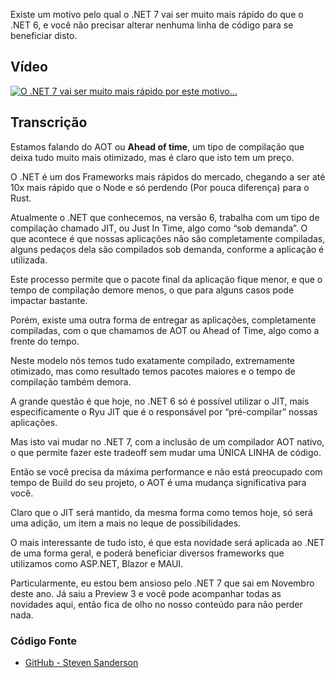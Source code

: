 Existe um motivo pelo qual o .NET 7 vai ser muito mais rápido do que o .NET 6, e você não precisar alterar nenhuma linha de código para se beneficiar disto.

## Vídeo
[![O .NET 7 vai ser muito mais rápido por este motivo...](https://baltaio.blob.core.windows.net/static/images/articles/dotnet-7-ainda-mais-rapido_play.png)](https://www.youtube.com/watch?v=Vae07KDcpaw)

## Transcrição
Estamos falando do AOT ou **Ahead of time**, um tipo de compilação que deixa tudo muito mais otimizado, mas é claro que isto tem um preço.

O .NET é um dos Frameworks mais rápidos do mercado, chegando a ser até 10x mais rápido que o Node e só perdendo (Por pouca diferença) para o Rust.

Atualmente o .NET que conhecemos, na versão 6, trabalha com um tipo de compilação chamado JIT, ou Just In Time, algo como “sob demanda”.
O que acontece é que nossas aplicações não são completamente compiladas, alguns pedaços dela são compilados sob demanda, conforme a aplicação é utilizada.

Este processo permite que o pacote final da aplicação fique menor, e que o tempo de compilação demore menos, o que para alguns casos pode impactar bastante.

Porém, existe uma outra forma de entregar as aplicações, completamente compiladas, com o que chamamos de AOT ou Ahead of Time, algo como a frente do tempo.

Neste modelo nós temos tudo exatamente compilado, extremamente otimizado, mas como resultado temos pacotes maiores e o tempo de compilação também demora.

A grande questão é que hoje, no .NET 6 só é possível utilizar o JIT, mais especificamente o Ryu JIT que é o responsável por “pré-compilar” nossas aplicações.

Mas isto vai mudar no .NET 7, com a inclusão de um compilador AOT nativo, o que permite fazer este tradeoff sem mudar uma ÚNICA LINHA de código.

Então se você precisa da máxima performance e não está preocupado com tempo de Build do seu projeto, o AOT é uma mudança significativa para você.

Claro que o JIT será mantido, da mesma forma como temos hoje, só será uma adição, um item a mais no leque de possibilidades.

O mais interessante de tudo isto, é que esta novidade será aplicada ao .NET de uma forma geral, e poderá beneficiar diversos frameworks que utilizamos como ASP.NET, Blazor e MAUI.

Particularmente, eu estou bem ansioso pelo .NET 7 que sai em Novembro deste ano. Já saiu a Preview 3 e você pode acompanhar todas as novidades aqui, então fica de olho no nosso conteúdo para não perder nada.

### Código Fonte
* [GitHub - Steven Sanderson](https://github.com/SteveSandersonMS/BlazeOrbital)
